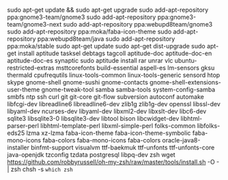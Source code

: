 sudo apt-get update && sudo apt-get upgrade
sudo add-apt-repository ppa:gnome3-team/gnome3
sudo add-apt-repository ppa:gnome3-team/gnome3-next
sudo add-apt-repository ppa:webupd8team/gnome3
sudo add-apt-repository ppa:moka/faba-icon-theme
sudo add-apt-repository ppa:webupd8team/java
sudo add-apt-repository ppa:moka/stable
sudo apt-get update
sudo apt-get dist-upgrade
sudo apt-get install aptitude tasksel debtags tagcoll aptitude-doc aptitude-doc-en aptitude-doc-es synaptic
sudo aptitude install rar unrar vlc ubuntu-restricted-extras msttcorefonts build-essential aspell-es lm-sensors gksu thermald cpufrequtils linux-tools-common linux-tools-generic sensord htop skype gnome-shell gnome-sushi gnome-contacts gnome-shell-extensions-user-theme gnome-tweak-tool samba samba-tools system-config-samba smbfs ntp  ssh curl git git-core git-flow subversion autoconf automake libfcgi-dev libreadline6 libreadline6-dev zlib1g zlib1g-dev openssl libssl-dev libyaml-dev ncurses-dev libyaml-dev libxml2-dev libxslt-dev libc6-dev sqlite3 libsqlite3-0 libsqlite3-dev  libtool bison libcwidget-dev libhtml-parser-perl libhtml-template-perl libxml-simple-perl folks-common libfolks-eds25 lzma xz-lzma faba-icon-theme faba-icon-theme-symbolic faba-mono-icons faba-colors faba-mono-icons faba-colors oracle-java8-installer binfmt-support visualvm ttf-baekmuk ttf-unfonts ttf-unfonts-core java-openjdk tzconfig tzdata postgresql libpq-dev zsh
wget https://github.com/robbyrussell/oh-my-zsh/raw/master/tools/install.sh -O - | zsh
chsh -s `which zsh`
